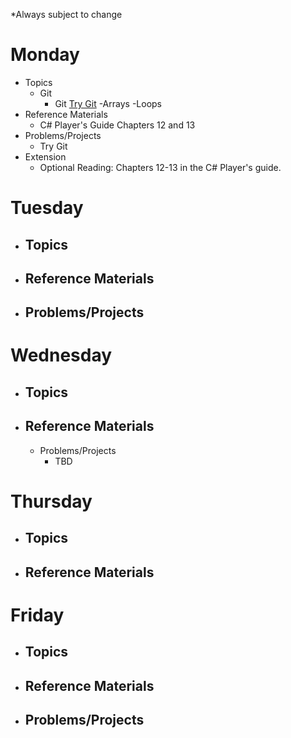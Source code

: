 *Always subject to change

# Monday

- Topics
  - Git
    - Git [Try Git](https://try.github.io)
  -Arrays
  -Loops
- Reference Materials
  - C# Player's Guide Chapters 12 and 13
- Problems/Projects
  - Try Git
- Extension
  - Optional Reading: Chapters 12-13 in the C# Player's guide.

# Tuesday

- Topics
  - 

- Reference Materials
  - 
  
- Problems/Projects
  - 
  
# Wednesday

- Topics
  - 

- Reference Materials
  - 
  - Problems/Projects
    - TBD

# Thursday

- Topics
  - 

- Reference Materials
  - 
  
# Friday

- Topics
  - 

- Reference Materials
  - 

- Problems/Projects
  - 
  
